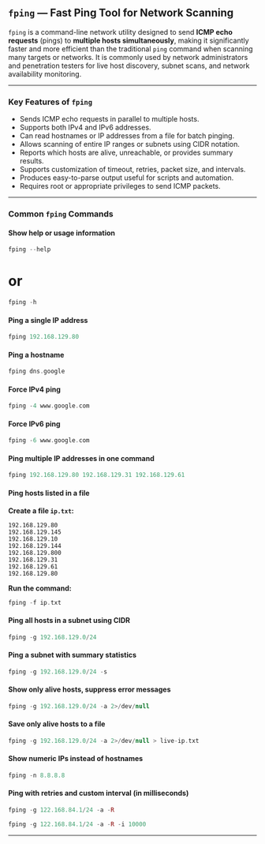 
## `fping` — Fast Ping Tool for Network Scanning

`fping` is a command-line network utility designed to send **ICMP echo requests** (pings) to **multiple hosts simultaneously**, making it significantly faster and more efficient than the traditional `ping` command when scanning many targets or networks.
It is commonly used by network administrators and penetration testers for live host discovery, subnet scans, and network availability monitoring.

---

### Key Features of `fping`

* Sends ICMP echo requests in parallel to multiple hosts.
* Supports both IPv4 and IPv6 addresses.
* Can read hostnames or IP addresses from a file for batch pinging.
* Allows scanning of entire IP ranges or subnets using CIDR notation.
* Reports which hosts are alive, unreachable, or provides summary results.
* Supports customization of timeout, retries, packet size, and intervals.
* Produces easy-to-parse output useful for scripts and automation.
* Requires root or appropriate privileges to send ICMP packets.

---

### Common `fping` Commands

#### Show help or usage information

```php
fping --help
```
# or
```php
fping -h
```

#### Ping a single IP address

```php
fping 192.168.129.80
```

#### Ping a hostname

```php
fping dns.google
```

#### Force IPv4 ping

```php
fping -4 www.google.com
```

#### Force IPv6 ping

```php
fping -6 www.google.com
```

#### Ping multiple IP addresses in one command

```php
fping 192.168.129.80 192.168.129.31 192.168.129.61
```

#### Ping hosts listed in a file

**Create a file `ip.txt`:**

```
192.168.129.80
192.168.129.145
192.168.129.10
192.168.129.144  
192.168.129.800  
192.168.129.31  
192.168.129.61  
192.168.129.80
```

**Run the command:**

```php
fping -f ip.txt
```

#### Ping all hosts in a subnet using CIDR

```php
fping -g 192.168.129.0/24
```

#### Ping a subnet with summary statistics

```php
fping -g 192.168.129.0/24 -s
```

#### Show only alive hosts, suppress error messages

```php
fping -g 192.168.129.0/24 -a 2>/dev/null
```

#### Save only alive hosts to a file

```php
fping -g 192.168.129.0/24 -a 2>/dev/null > live-ip.txt
```

#### Show numeric IPs instead of hostnames

```php
fping -n 8.8.8.8
```

#### Ping with retries and custom interval (in milliseconds)

```php
fping -g 122.168.84.1/24 -a -R
```
```php
fping -g 122.168.84.1/24 -a -R -i 10000
```

---


